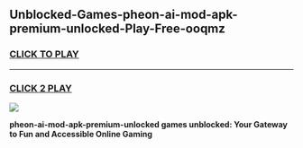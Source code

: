 
## Unblocked-Games-pheon-ai-mod-apk-premium-unlocked-Play-Free-ooqmz
<h3>
<a href="https://premium76.site?title=pheon-ai-mod-apk-premium-unlocked&ref=09A">CLICK TO PLAY</a></h3>
<hr>

<h3>
<a href="https://premium76.site?title=pheon-ai-mod-apk-premium-unlocked&ref=09A">CLICK 2 PLAY</a>
  
</h3>

<a href="https://premium76.site?title=pheon-ai-mod-apk-premium-unlocked&ref=09A"><img src="https://clearcache.store/games.png"></a>


**pheon-ai-mod-apk-premium-unlocked games unblocked: Your Gateway to Fun and Accessible Online Gaming**
